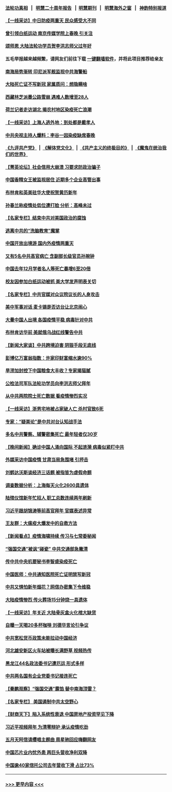 #### [法轮功真相](https://github.com/gfw-breaker/truth/blob/master/README.md?t=0) &nbsp;&nbsp;|&nbsp;&nbsp; [明慧二十周年报告](https://github.com/gfw-breaker/mh-reports/blob/master/README.md?t=0) &nbsp;&nbsp;|&nbsp;&nbsp;[明慧期刊](https://github.com/gfw-breaker/mh-qikan) &nbsp;&nbsp;|&nbsp;&nbsp; [明慧海外之窗](https://github.com/gfw-breaker/mh-news/blob/master/README.md?t=0) &nbsp;&nbsp;|&nbsp;&nbsp; [神韵特别报道](https://github.com/gfw-breaker/mh-news/blob/master/shenyun.md?t=0)
#### [【一线采访】中日防疫两重天 民众感受大不同](../pages/nsc413/n13911780.md?t=01211243) 
#### [曾引领白纸运动 南京传媒学院上春晚 引关注](../pages/nsc413/n13912113.md?t=01211243) 
#### [颂师恩 大陆法轮功学员贺李洪志师父过年好](../pages/nsc413/n13911954.md?t=01211243) 
#### 五毛举报越来越频繁，请网友们前往下载 [一键翻墙软件](https://github.com/gfw-breaker/ssr-accounts)，并将此项目推荐给亲友
#### [南海局势渐转 印尼派军舰监视中共海警船](../pages/nsc413/n13912038.md?t=01211243) 
#### [大陆死亡证不写新冠 家属质问：想隐瞒啥](../pages/nsc413/n13912058.md?t=01211243) 
#### [西藏林芝派墨公路雪崩 遇难人数增至28人](../pages/nsc413/n13912085.md?t=01211243) 
#### [荷兰记者走访湖北 揭农村地区染疫死亡浪潮](../pages/nsc413/n13912022.md?t=01211243) 
#### [【一线采访】上海人逃外地：到处都是戴孝人](../pages/nsc413/n13912062.md?t=01211243) 
#### [中共央视主持人爆料：李谷一因染疫缺席春晚](../pages/nsc413/n13912020.md?t=01211243) 
#### [《九评共产党》](https://github.com/begood0513/9ping.md/blob/master/README.md) &nbsp;|&nbsp; [《解体党文化》](../../../../jtdwh.md/blob/master/README.md)  &nbsp;|&nbsp; [《共产主义的终极目的》](../../../../gczydzjmd.md/blob/master/README.md) &nbsp;|&nbsp; [《魔鬼在统治我们的世界》](../../../../mgztzwmdsj.md/blob/master/README.md) 
#### [【菁英论坛】社会信用大崩溃 习要求防政治骗子](../pages/nsc413/n13912046.md?t=01211243) 
#### [中国香精女王被监视居住 近期多个企业高管出事](../pages/nsc413/n13912057.md?t=01211243) 
#### [布林肯和英美驻华大使祝贺黄历新年](../pages/nsc413/n13912047.md?t=01211243) 
#### [孙春兰称疫情处低位遭打脸 分析：高峰未过](../pages/nsc413/n13912007.md?t=01211243) 
#### [【名家专栏】结束中共对美国政治的腐蚀](../pages/nsc413/n13911047.md?t=01211243) 
#### [逃离中共的“洗脑教育”魔掌](../pages/nsc413/n13912049.md?t=01211243) 
#### [中国开放出境游 国内外疫情两重天](../pages/nsc413/n13911363.md?t=01211243) 
#### [又有5名中共高官病亡 含副部长级官员孙琬钟](../pages/nsc413/n13912017.md?t=01211243) 
#### [中国去年12月学者名人等死亡暴增6至20倍](../pages/nsc413/n13912008.md?t=01211243) 
#### [校友因参加白纸运动被抓 美大学发声明表关切](../pages/nsc413/n13912005.md?t=01211243) 
#### [【名家专栏】中共官媒对众议院议长的人身攻击](../pages/nsc413/n13911919.md?t=01211243) 
#### [美中军事对话 麦卡锡是否访台让北京闹心](../pages/nsc413/n13912004.md?t=01211243) 
#### [大量中国人出境 各国疫情平稳 病毒针对中共](../pages/nsc413/n13911820.md?t=01211243) 
#### [布林肯访华前 美就俄乌战红线警告中共](../pages/nsc413/n13911991.md?t=01211243) 
#### [【新闻大家谈】中共跨境迫害 阴狠手段无底线](../pages/nsc413/n13911932.md?t=01211243) 
#### [彭博亿万富翁指数：许家印财富缩水逾90%](../pages/nsc413/n13911984.md?t=01211243) 
#### [旱涝加封控下中国粮食大丰收？专家揭猫腻](../pages/nsc413/n13911918.md?t=01211243) 
#### [公检法司军队法轮功学员向李洪志师父拜年](../pages/nsc413/n13911778.md?t=01211243) 
#### [从中共两院院士死亡数据 看疫情惨烈实况](../pages/nsc413/n13910619.md?t=01211243) 
#### [【一线采访】浙男宅地被占家破人亡 杀村官致6死](../pages/nsc413/n13911782.md?t=01211243) 
#### [专家：“疑美论”是中共对台认知战手法](../pages/nsc413/n13910776.md?t=01211243) 
#### [多名中共警察、辅警密集死亡 最年轻者仅30岁](../pages/nsc413/n13911376.md?t=01211243) 
#### [【晚间新闻】确诊中国人涌向国际 不起涟漪 病毒似紧盯中共](../pages/nsc413/n13911808.md?t=01211243) 
#### [外媒采访中国疫情 甘肃当局急围堵 引抨击](../pages/nsc413/n13911634.md?t=01211243) 
#### [刘鹤达沃斯谈经济三话题 被指皆为虚假命题](../pages/nsc413/n13911685.md?t=01211243) 
#### [调查数据分析：上海每天火化2600具遗体](../pages/nsc413/n13911520.md?t=01211243) 
#### [陆殡仪馆新年忙招人 职工总数连续两年刷新](../pages/nsc413/n13911599.md?t=01211243) 
#### [习近平跟胡锦涛等前高官拜年 官媒表述异常](../pages/nsc413/n13911407.md?t=01211243) 
#### [王友群：大瘟疫大爆发中的自救方法](../pages/nsc413/n13911414.md?t=01211243) 
#### [【新闻看点】疫情海啸持续 传习与七常委秘闻](../pages/nsc413/n13911302.md?t=01211243) 
#### [“强国交通”被讽“碰瓷” 中共交通部急撇清](../pages/nsc413/n13911375.md?t=01211243) 
#### [传中共中央机要秘书李智盛染疫死亡](../pages/nsc413/n13911419.md?t=01211243) 
#### [中国医师：中共通知医院死亡证明禁写新冠](../pages/nsc413/n13911279.md?t=01211243) 
#### [中共又惧怕新年烟花？网信办密集下令维稳](../pages/nsc413/n13911374.md?t=01211243) 
#### [大陆疫情惨烈 传火葬场15分钟烧一具遗体](../pages/nsc413/n13911252.md?t=01211243) 
#### [【一线采访】年关近 大陆骨灰盒火化棺大缺货](../pages/nsc413/n13911389.md?t=01211243) 
#### [自曝一天喝20多杯咖啡 刘德华言论引争议](../pages/nsc413/n13911319.md?t=01211243) 
#### [中共宽松货币政策未能拉动中国经济](../pages/nsc413/n13911357.md?t=01211243) 
#### [河北雄安新区火车站被曝长满野草 视频热传](../pages/nsc413/n13911365.md?t=01211243) 
#### [黑龙江44名政法委书记遭厄运 形式多样](../pages/nsc413/n13909467.md?t=01211243) 
#### [中共两名国有企业党委书记接连死亡](../pages/nsc413/n13911328.md?t=01211243) 
#### [【秦鹏观察】“强国交通”露馅 替中南海顶雷？](../pages/nsc413/n13911339.md?t=01211243) 
#### [【名家专栏】 美国遏制中共太空野心](../pages/nsc413/n13911051.md?t=01211243) 
#### [【财商天下】陷入系统性衰退 中国房地产投资罕见下降](../pages/nsc413/n13911317.md?t=01211243) 
#### [习近平视频拜年 为清零辩护 承认疫情吃劲](../pages/nsc413/n13911118.md?t=01211243) 
#### [五月天阿信请缨唱主题曲 周星驰回应嗨翻网友](../pages/nsc413/n13911274.md?t=01211243) 
#### [中国芯片业内忧外患 两巨头营收净利双降](../pages/nsc413/n13911236.md?t=01211243) 
#### [中国逾40家信托公司去年营收下滑 占比73%](../pages/nsc413/n13911263.md?t=01211243) 

----
#### [ >>> 更早内容 <<< ](../indexes/nsc413-earlier.md)
